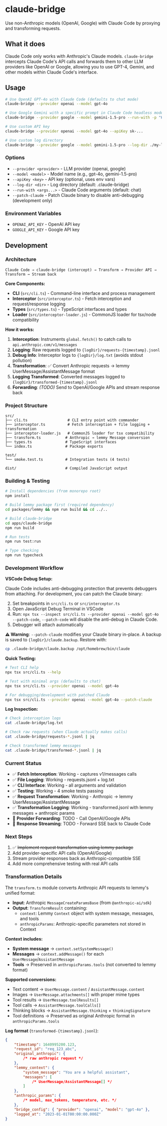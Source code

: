 # claude-bridge

Use non-Anthropic models (OpenAI, Google) with Claude Code by proxying and transforming requests.

## What it does

Claude Code only works with Anthropic's Claude models. `claude-bridge` intercepts Claude Code's API calls and forwards them to other LLM providers like OpenAI or Google, allowing you to use GPT-4, Gemini, and other models within Claude Code's interface.

## Usage

```bash
# Use OpenAI GPT-4o with Claude Code (defaults to chat mode)
claude-bridge --provider openai --model gpt-4o

# Use Google Gemini with a specific prompt in Claude Code headless mode
claude-bridge --provider google --model gemini-1.5-pro --run-with -p "Hello world"

# Use custom API key
claude-bridge --provider openai --model gpt-4o --apiKey sk-...

# Use custom log directory
claude-bridge --provider google --model gemini-1.5-pro --log-dir ./my-logs
```

### Options

- `--provider <provider>` - LLM provider (openai, google)
- `--model <model>` - Model name (e.g., gpt-4o, gemini-1.5-pro)
- `--apiKey <key>` - API key (optional, uses env vars)
- `--log-dir <dir>` - Log directory (default: .claude-bridge)
- `--run-with <args...>` - Claude Code arguments (default: chat)
- `--patch-claude` - Patch Claude binary to disable anti-debugging (development only)

### Environment Variables

- `OPENAI_API_KEY` - OpenAI API key
- `GOOGLE_API_KEY` - Google API key

## Development

### Architecture

```
Claude Code → claude-bridge (intercept) → Transform → Provider API → Transform → Stream back
```

**Core Components:**

- **CLI** (`src/cli.ts`) - Command-line interface and process management
- **Interceptor** (`src/interceptor.ts`) - Fetch interception and request/response logging
- **Types** (`src/types.ts`) - TypeScript interfaces and types
- **Loader** (`src/interceptor-loader.js`) - CommonJS loader for tsx/node compatibility

**How it works:**

1. **Interception**: Instruments `global.fetch()` to catch calls to `api.anthropic.com/v1/messages`
2. **Logging**: Raw requests logged to `{logDir}/requests-{timestamp}.jsonl`
3. **Debug Info**: Interceptor logs to `{logDir}/log.txt` (avoids stdout pollution)
4. **Transformation**: ✅ Convert Anthropic requests → lemmy UserMessage/AssistantMessage format
5. **Logging Transformed**: Converted messages logged to `{logDir}/transformed-{timestamp}.jsonl`
6. **Forwarding**: _(TODO)_ Send to OpenAI/Google APIs and stream response back

### Project Structure

```
src/
├── cli.ts                  # CLI entry point with commander
├── interceptor.ts          # Fetch interception + file logging + transformation
├── interceptor-loader.js   # CommonJS loader for tsx compatibility
├── transform.ts           # Anthropic → lemmy Message conversion
├── types.ts               # TypeScript interfaces
└── index.ts               # Package exports

test/
└── smoke.test.ts          # Integration tests (4 tests)

dist/                      # Compiled JavaScript output
```

### Building & Testing

```bash
# Install dependencies (from monorepo root)
npm install

# Build lemmy package first (required dependency)
cd packages/lemmy && npm run build && cd ../..

# Build claude-bridge
cd apps/claude-bridge
npm run build

# Run tests
npm run test:run

# Type checking
npm run typecheck
```

### Development Workflow

**VSCode Debug Setup:**

Claude Code includes anti-debugging protection that prevents debuggers from attaching. For development, you can patch the Claude binary:

2. Set breakpoints in `src/cli.ts` or `src/interceptor.ts`
3. Open JavaScript Debug Terminal in VSCode
4. Run: `npx tsx --inspect src/cli.ts --provider openai --model gpt-4o --patch-code`, `--patch-code` will disable the anti-debug in Claude Code.
5. Debugger will attach automatically

**⚠️ Warning**: `--patch-claude` modifies your Claude binary in-place. A backup is saved to `{logDir}/claude.backup`. Restore with:

```bash
cp .claude-bridge/claude.backup /opt/homebrew/bin/claude
```

**Quick Testing:**

```bash
# Test CLI help
npx tsx src/cli.ts --help

# Test with minimal args (defaults to chat)
npx tsx src/cli.ts --provider openai --model gpt-4o

# For debugging/development with patched Claude
npx tsx src/cli.ts --provider openai --model gpt-4o --patch-claude
```

**Log Inspection:**

```bash
# Check interception logs
cat .claude-bridge/log.txt

# Check raw requests (when Claude actually makes calls)
cat .claude-bridge/requests-*.jsonl | jq

# Check transformed lemmy messages
cat .claude-bridge/transformed-*.jsonl | jq
```

### Current Status

- ✅ **Fetch Interception**: Working - captures v1/messages calls
- ✅ **File Logging**: Working - requests.jsonl + log.txt
- ✅ **CLI Interface**: Working - all arguments and validation
- ✅ **Testing**: Working - 4 smoke tests passing
- ✅ **Request Transformation**: Working - Anthropic → lemmy UserMessage/AssistantMessage
- ✅ **Transformation Logging**: Working - transformed.jsonl with lemmy messages + anthropic params
- 🔄 **Provider Forwarding**: TODO - Call OpenAI/Google APIs
- 🔄 **Response Streaming**: TODO - Forward SSE back to Claude Code

### Next Steps

1. ✅ ~~Implement request transformation using lemmy package~~
2. Add provider-specific API calls (OpenAI/Google)
3. Stream provider responses back as Anthropic-compatible SSE
4. Add more comprehensive testing with real API calls

### Transformation Details

The `transform.ts` module converts Anthropic API requests to lemmy's unified format:

- **Input**: Anthropic `MessageCreateParamsBase` (from `@anthropic-ai/sdk`)
- **Output**: `TransformResult` containing:
   - `context`: Lemmy `Context` object with system message, messages, and tools
   - `anthropicParams`: Anthropic-specific parameters not stored in Context

**Context includes:**

- **System message** → `context.setSystemMessage()`
- **Messages** → `context.addMessage()` for each `UserMessage`/`AssistantMessage`
- **Tools** → Preserved in `anthropicParams.tools` (not converted to lemmy format)

**Supported conversions:**

- Text content → `UserMessage.content` / `AssistantMessage.content`
- Images → `UserMessage.attachments[]` with proper mime types
- Tool results → `UserMessage.toolResults[]`
- Tool calls → `AssistantMessage.toolCalls[]`
- Thinking blocks → `AssistantMessage.thinking` + `thinkingSignature`
- Tool definitions → Preserved as original Anthropic format in `anthropicParams.tools`

**Log format** (`transformed-{timestamp}.jsonl`):

```json
{
	"timestamp": 1640995200.123,
	"request_id": "req_123_abc",
	"original_anthropic": {
		/* raw anthropic request */
	},
	"lemmy_context": {
		"system_message": "You are a helpful assistant",
		"messages": [
			/* UserMessage/AssistantMessage[] */
		]
	},
	"anthropic_params": {
		/* model, max_tokens, temperature, etc. */
	},
	"bridge_config": { "provider": "openai", "model": "gpt-4o" },
	"logged_at": "2023-01-01T00:00:00.000Z"
}
```
